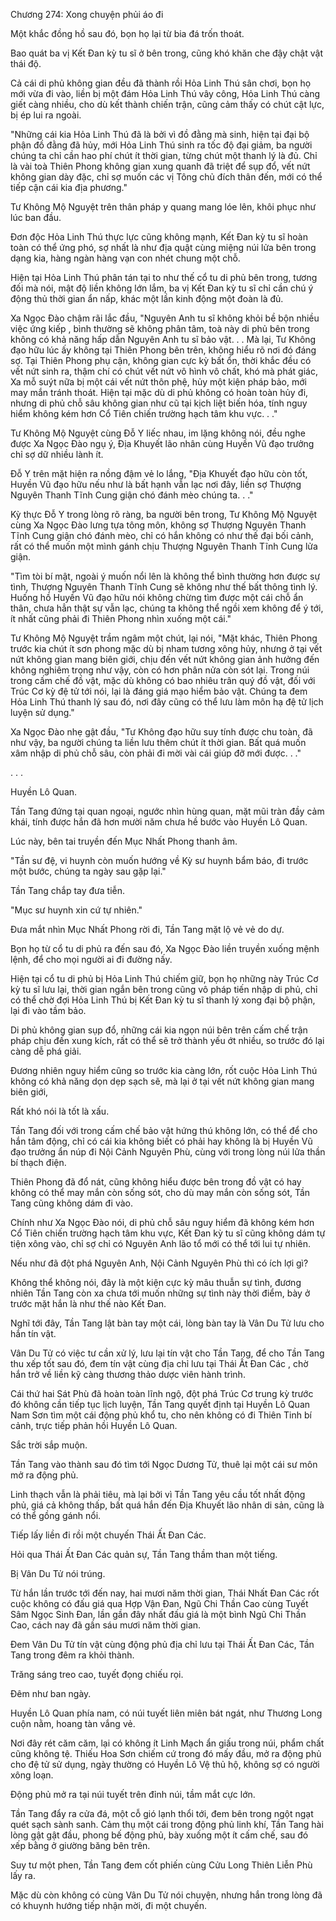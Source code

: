 




Chương 274: Xong chuyện phủi áo đi


Một khắc đồng hồ sau đó, bọn họ lại từ bia đá trốn thoát.

Bao quát ba vị Kết Đan kỳ tu sĩ ở bên trong, cũng khó khăn che đậy chật vật thái độ.

Cả cái di phủ không gian đều đã thành rồi Hỏa Linh Thú sân chơi, bọn họ mới vừa đi vào, liền bị một đám Hỏa Linh Thú vây công, Hỏa Linh Thú càng giết càng nhiều, cho dù kết thành chiến trận, cũng cảm thấy có chút cật lực, bị ép lui ra ngoài.

"Những cái kia Hỏa Linh Thú đã là bởi vì đồ đằng mà sinh, hiện tại đại bộ phận đồ đằng đã hủy, mới Hỏa Linh Thú sinh ra tốc độ đại giảm, ba người chúng ta chỉ cần hao phí chút ít thời gian, từng chút một thanh lý là đủ. Chỉ là vài toà Thiên Phong không gian xung quanh đã triệt để sụp đổ, vết nứt không gian dày đặc, chỉ sợ muốn các vị Tông chủ đích thân đến, mới có thể tiếp cận cái kia địa phương."

Tư Không Mộ Nguyệt trên thân pháp y quang mang lóe lên, khôi phục như lúc ban đầu.

Đơn độc Hỏa Linh Thú thực lực cũng không mạnh, Kết Đan kỳ tu sĩ hoàn toàn có thể ứng phó, sợ nhất là như địa quật cùng miệng núi lửa bên trong dạng kia, hàng ngàn hàng vạn con nhét chung một chỗ.

Hiện tại Hỏa Linh Thú phân tán tại to như thế cổ tu di phủ bên trong, tương đối mà nói, mật độ liền không lớn lắm, ba vị Kết Đan kỳ tu sĩ chỉ cần chú ý động thủ thời gian ẩn nấp, khác một lần kinh động một đoàn là đủ.

Xa Ngọc Đào chậm rãi lắc đầu, "Nguyên Anh tu sĩ không khỏi bề bộn nhiều việc ứng kiếp , bình thường sẽ không phân tâm, toà này di phủ bên trong không có khả năng hấp dẫn Nguyên Anh tu sĩ bảo vật. . . Mà lại, Tư Không đạo hữu lúc ấy không tại Thiên Phong bên trên, không hiểu rõ nơi đó đáng sợ. Tại Thiên Phong phụ cận, không gian cực kỳ bất ổn, thời khắc đều có vết nứt sinh ra, thậm chí có chút vết nứt vô hình vô chất, khó mà phát giác, Xa mỗ suýt nữa bị một cái vết nứt thôn phệ, hủy một kiện pháp bảo, mới may mắn tránh thoát. Hiện tại mặc dù di phủ không có hoàn toàn hủy đi, nhưng di phủ chỗ sâu không gian như cũ tại kịch liệt biến hóa, tính nguy hiểm không kém hơn Cổ Tiên chiến trường hạch tâm khu vực. . ."

Tư Không Mộ Nguyệt cùng Đỗ Y liếc nhau, im lặng không nói, đều nghe được Xa Ngọc Đào ngụ ý, Địa Khuyết lão nhân cùng Huyền Vũ đạo trưởng chỉ sợ dữ nhiều lành ít.

Đỗ Y trên mặt hiện ra nồng đậm vẻ lo lắng, "Địa Khuyết đạo hữu còn tốt, Huyền Vũ đạo hữu nếu như là bất hạnh vẫn lạc nơi đây, liền sợ Thượng Nguyên Thanh Tĩnh Cung giận chó đánh mèo chúng ta. . ."

Kỳ thực Đỗ Y trong lòng rõ ràng, ba người bên trong, Tư Không Mộ Nguyệt cùng Xa Ngọc Đào lưng tựa tông môn, không sợ Thượng Nguyên Thanh Tĩnh Cung giận chó đánh mèo, chỉ có hắn không có như thế đại bối cảnh, rất có thể muốn một mình gánh chịu Thượng Nguyên Thanh Tĩnh Cung lửa giận.

"Tìm tòi bí mật, ngoài ý muốn nổi lên là không thể bình thường hơn được sự tình, Thượng Nguyên Thanh Tĩnh Cung sẽ không như thế bất thông tình lý. Huống hồ Huyền Vũ đạo hữu nói không chừng tìm được một cái chỗ ẩn thân, chưa hẳn thật sự vẫn lạc, chúng ta không thể ngồi xem không để ý tới, ít nhất cũng phải đi Thiên Phong nhìn xuống một cái."

Tư Không Mộ Nguyệt trầm ngâm một chút, lại nói, "Mặt khác, Thiên Phong trước kia chút ít sơn phong mặc dù bị nham tương xông hủy, nhưng ở tại vết nứt không gian mang biên giới, chịu đến vết nứt không gian ảnh hưởng đến không nghiêm trọng như vậy, còn có hơn phân nửa còn sót lại. Trong núi trong cấm chế đồ vật, mặc dù không có bao nhiêu trân quý đồ vật, đối với Trúc Cơ kỳ đệ tử tới nói, lại là đáng giá mạo hiểm bảo vật. Chúng ta đem Hỏa Linh Thú thanh lý sau đó, nơi đây cũng có thể lưu làm môn hạ đệ tử lịch luyện sử dụng."

Xa Ngọc Đào nhẹ gật đầu, "Tư Không đạo hữu suy tính được chu toàn, đã như vậy, ba người chúng ta liền lưu thêm chút ít thời gian. Bất quá muốn xâm nhập di phủ chỗ sâu, còn phải đi mời vài cái giúp đỡ mới được. . ."

. . .

Huyền Lô Quan.

Tần Tang đứng tại quan ngoại, ngước nhìn hùng quan, mặt mũi tràn đầy cảm khái, tính được hắn đã hơn mười năm chưa hề bước vào Huyền Lô Quan.

Lúc này, bên tai truyền đến Mục Nhất Phong thanh âm.

"Tần sư đệ, vi huynh còn muốn hướng về Kỳ sư huynh bẩm báo, đi trước một bước, chúng ta ngày sau gặp lại."

Tần Tang chắp tay đưa tiễn.

"Mục sư huynh xin cứ tự nhiên."

Đưa mắt nhìn Mục Nhất Phong rời đi, Tần Tang mặt lộ vẻ vẻ do dự.

Bọn họ từ cổ tu di phủ ra đến sau đó, Xa Ngọc Đào liền truyền xuống mệnh lệnh, để cho mọi người ai đi đường nấy.

Hiện tại cổ tu di phủ bị Hỏa Linh Thú chiếm giữ, bọn họ những này Trúc Cơ kỳ tu sĩ lưu lại, thời gian ngắn bên trong cũng vô pháp tiến nhập di phủ, chỉ có thể chờ đợi Hỏa Linh Thú bị Kết Đan kỳ tu sĩ thanh lý xong đại bộ phận, lại đi vào tầm bảo.

Di phủ không gian sụp đổ, những cái kia ngọn núi bên trên cấm chế trận pháp chịu đến xung kích, rất có thể sẽ trở thành yếu ớt nhiều, so trước đó lại càng dễ phá giải.

Đương nhiên nguy hiểm cũng so trước kia càng lớn, rốt cuộc Hỏa Linh Thú không có khả năng dọn dẹp sạch sẽ, mà lại ở tại vết nứt không gian mang biên giới,

Rất khó nói là tốt là xấu.

Tần Tang đối với trong cấm chế bảo vật hứng thú không lớn, có thể để cho hắn tâm động, chỉ có cái kia không biết có phải hay không là bị Huyền Vũ đạo trưởng ẩn núp đi Nội Cảnh Nguyên Phù, cùng với trong lòng núi lửa thần bí thạch điện.

Thiên Phong đã đổ nát, cũng không hiểu được bên trong đồ vật có hay không có thể may mắn còn sống sót, cho dù may mắn còn sống sót, Tần Tang cũng không dám đi vào.

Chính như Xa Ngọc Đào nói, di phủ chỗ sâu nguy hiểm đã không kém hơn Cổ Tiên chiến trường hạch tâm khu vực, Kết Đan kỳ tu sĩ cũng không dám tự tiện xông vào, chỉ sợ chỉ có Nguyên Anh lão tổ mới có thể tới lui tự nhiên.

Nếu như đã đột phá Nguyên Anh, Nội Cảnh Nguyên Phù thì có ích lợi gì?

Không thể không nói, đây là một kiện cực kỳ mâu thuẫn sự tình, đương nhiên Tần Tang còn xa chưa tới muốn những sự tình này thời điểm, bày ở trước mặt hắn là như thế nào Kết Đan.

Nghĩ tới đây, Tần Tang lật bàn tay một cái, lòng bàn tay là Vân Du Tử lưu cho hắn tín vật.

Vân Du Tử có việc tư cần xử lý, lưu lại tín vật cho Tần Tang, để cho Tần Tang thu xếp tốt sau đó, đem tín vật cùng địa chỉ lưu tại Thái Ất Đan Các , chờ hắn trở về liền kỹ càng thương thảo dược viên hành trình.

Cái thứ hai Sát Phù đã hoàn toàn lĩnh ngộ, đột phá Trúc Cơ trung kỳ trước đó không cần tiếp tục lịch luyện, Tần Tang quyết định tại Huyền Lô Quan Nam Sơn tìm một cái động phủ khổ tu, cho nên không có đi Thiên Tinh bí cảnh, trực tiếp phản hồi Huyền Lô Quan.

Sắc trời sắp muộn.

Tần Tang vào thành sau đó tìm tới Ngọc Dương Tử, thuê lại một cái sư môn mở ra động phủ.

Linh thạch vẫn là phải tiêu, mà lại bởi vì Tần Tang yêu cầu tốt nhất động phủ, giá cả không thấp, bất quá hắn đến Địa Khuyết lão nhân di sản, cũng là có thể gồng gánh nổi.

Tiếp lấy liền đi rồi một chuyến Thái Ất Đan Các.

Hỏi qua Thái Ất Đan Các quản sự, Tần Tang thầm than một tiếng.

Bị Vân Du Tử nói trúng.

Từ hắn lần trước tới đến nay, hai mươi năm thời gian, Thái Nhất Đan Các rốt cuộc không có đấu giá qua Hợp Vận Đan, Ngũ Chi Thần Cao cùng Tuyết Sâm Ngọc Sinh Đan, lần gần đây nhất đấu giá là một bình Ngũ Chi Thần Cao, cách nay đã gần sáu mươi năm thời gian.

Đem Vân Du Tử tín vật cùng động phủ địa chỉ lưu tại Thái Ất Đan Các, Tần Tang trong đêm ra khỏi thành.

Trăng sáng treo cao, tuyết đọng chiếu rọi.

Đêm như ban ngày.

Huyền Lô Quan phía nam, có núi tuyết liên miên bát ngát, như Thương Long cuộn nằm, hoang tàn vắng vẻ.

Nơi đây rét căm căm, lại có không ít Linh Mạch ẩn giấu trong núi, phẩm chất cũng không tệ. Thiếu Hoa Sơn chiếm cứ trong đó mấy đầu, mở ra động phủ cho đệ tử sử dụng, ngày thường có Huyền Lô Vệ thủ hộ, không sợ có người xông loạn.

Động phủ mở ra tại núi tuyết trên đỉnh núi, tầm mắt cực lớn.

Tần Tang đẩy ra cửa đá, một cỗ gió lạnh thổi tới, đem bên trong ngột ngạt quét sạch sành sanh. Cảm thụ một cái trong động phủ linh khí, Tần Tang hài lòng gật gật đầu, phong bế động phủ, bày xuống một ít cấm chế, sau đó xếp bằng ở giường băng bên trên.

Suy tư một phen, Tần Tang đem cốt phiến cùng Cửu Long Thiên Liễn Phù lấy ra.

Mặc dù còn không có cùng Vân Du Tử nói chuyện, nhưng hắn trong lòng đã có khuynh hướng tiếp nhận mời, đi một chuyến.




